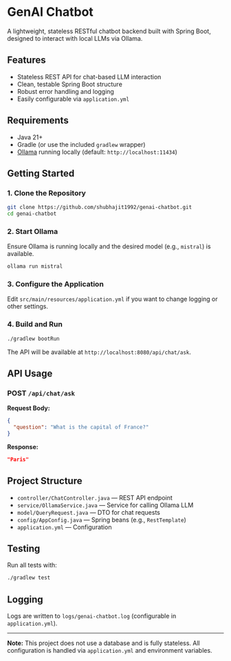 # GenAI Chatbot

A lightweight, stateless RESTful chatbot backend built with Spring Boot, designed to interact with local LLMs via Ollama.

## Features

- Stateless REST API for chat-based LLM interaction
- Clean, testable Spring Boot structure
- Robust error handling and logging
- Easily configurable via `application.yml`

## Requirements

- Java 21+
- Gradle (or use the included `gradlew` wrapper)
- [Ollama](https://ollama.com/) running locally (default: `http://localhost:11434`)

## Getting Started

### 1. Clone the Repository

```sh
git clone https://github.com/shubhajit1992/genai-chatbot.git
cd genai-chatbot
```

### 2. Start Ollama

Ensure Ollama is running locally and the desired model (e.g., `mistral`) is available.

```sh
ollama run mistral
```

### 3. Configure the Application

Edit `src/main/resources/application.yml` if you want to change logging or other settings.

### 4. Build and Run

```sh
./gradlew bootRun
```

The API will be available at `http://localhost:8080/api/chat/ask`.

## API Usage

### POST `/api/chat/ask`

**Request Body:**
```json
{
  "question": "What is the capital of France?"
}
```

**Response:**
```json
"Paris"
```

## Project Structure

- `controller/ChatController.java` — REST API endpoint
- `service/OllamaService.java` — Service for calling Ollama LLM
- `model/QueryRequest.java` — DTO for chat requests
- `config/AppConfig.java` — Spring beans (e.g., `RestTemplate`)
- `application.yml` — Configuration

## Testing

Run all tests with:

```sh
./gradlew test
```

## Logging

Logs are written to `logs/genai-chatbot.log` (configurable in `application.yml`).

---

**Note:** This project does not use a database and is fully stateless. All configuration is handled via `application.yml` and environment variables.